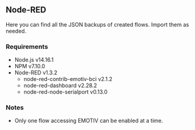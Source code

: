 ## Node-RED

Here you can find all the JSON backups of created flows. Import them as needed.

### Requirements
 - Node.js  v14.16.1
 - NPM      v7.10.0
 - Node-RED v1.3.2
    - node-red-contrib-emotiv-bci   v2.1.2
    - node-red-dashboard            v2.28.2
    - node-red-node-serialport      v0.13.0

### Notes
- Only one flow accessing EMOTIV can be enabled at a time.
